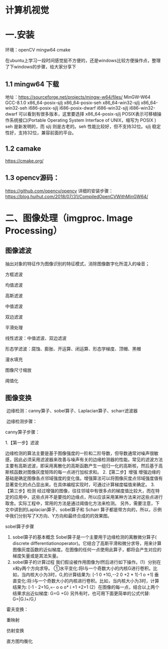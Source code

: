 

# 计算机视觉

# 一.安装

环境：openCV mingw64 cmake

在ubuntu上学习一段时间感觉挺不方便的，还是windows比较方便操作点，整理了下windows的步骤，给大家分享下

## 1.1 mingw64 下载

地址：https://sourceforge.net/projects/mingw-w64/files/
MinGW-W64 GCC-8.1.0
    x86_64-posix-sjlj
    x86_64-posix-seh
    x86_64-win32-sjlj
    x86_64-win32-seh
    i686-posix-sjlj
    i686-posix-dwarf
    i686-win32-sjlj
    i686-win32-dwarf
可以看到有很多版本，这里要选择 x86_64-posix-sjlj
POSIX表示可移植操作系统接口(Portable Operating System Interface of UNIX，缩写为 POSIX )
seh 是新发明的，而 sjlj 则是古老的。seh 性能比较好，但不支持32位。sjlj 稳定性好，支持32位，兼容前面的平台。

## 1.2 camake 

https://cmake.org/

## 1.3 opencv源码：

https://github.com/opencv/opencv
详细的安装步骤：https://blog.huihut.com/2018/07/31/CompiledOpenCVWithMinGW64/

# 二、图像处理（imgproc. Image Processing）

## 图像滤波

抽出对象的特征作为图像识别的特征模式，消除图像数字化所混入的噪音；

方框滤波

均值滤波

高斯滤波

中值滤波

双边滤波





平滑处理

线性滤波：中值滤波、双边滤波

形态学滤波：腐蚀、膨胀、开运算、闭运算、形态学梯度、顶帽、黑帽

漫水填充

图像尺寸缩放

阈值化



## 图像变换

​	边缘检测：canny算子、sobel算子、Laplacian算子、scharr滤波器

​	边缘检测步骤：

canny算子步骤：

1.【第一步】滤波

边缘检测的算法主要是基于图像强度的一阶和二阶导数，但导数通常对噪声很敏感，因此必须采用滤波器来改善与噪声有关的边缘检测器的性能。常见的滤波方法主要有高斯滤波，即采用离散化的高斯函数产生一组归一化的高斯核，然后基于高斯核函数对图像灰度矩阵的每一点进行加权求和。
2.【第二步】增强
增强边缘的基础是确定图像各点邻域强度的变化值。增强算法可以将图像灰度点邻域强度值有显著变化的点凸显出来。在具体编程实现时，可通过计算梯度幅值来确定。
3.【第三步】检测
经过增强的图像，往往邻域中有很多点的梯度值比较大，而在特定的应用中，这些点并不是要找的边缘点，所以应该采用某种方法来对这些点进行取舍。实际工程中，常用的方法是通过阈值化方法来检测。
另外，需要注意，下文中讲到的Laplacian算子、sobel算子和 Scharr 算子都是带方向的，所以，示例中我们分别写了X方向、Y方向和最终合成的的效果图。



sobel算子步骤

1. sobel算子的基本概念
Sobel算子是一个主要用于边缘检测的离散微分算子( discrete differentiationoperator)。它结合了高斯平滑和微分求导，用来计算图像灰度函数的近似梯度。在图像的任何一点使用此算子，都将会产生对应的梯度矢量或是其法矢量。
2. sobel算子的计算过程
我们假设被作用图像为Ⅰ然后进行如下操作。(1）分别在x和y两个方向求导。
①水平变化:将Ⅰ与一个奇数大小的内核G进行卷积。比如，当内核大小为3时，G,的计算结果为:
[-1 0 +1G,--2 0 +2 * 1[-1 o +1]
垂直变化:将:I与一个奇数大小的内核进行卷积。比如，当内核大小为3时，计算结果为:
[-1 - 2+1G,=- o o o* i
+1 +2+1
(2）在图像的每一点，结合以上两个结果求出近似梯度:
G=G +G}
另外有时，也可用下面更简单的公式代替:
G=|G.l+/G,l

​	霍夫变换：

​	重映射

​	仿射变换

​	直方图均衡化





